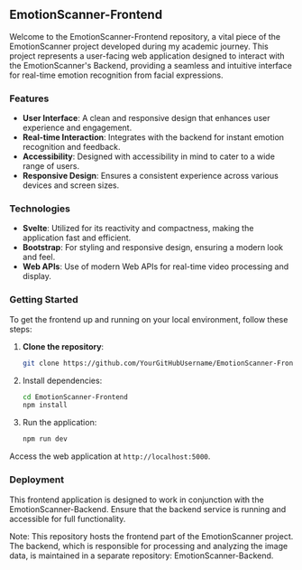 ## EmotionScanner-Frontend

Welcome to the EmotionScanner-Frontend repository, a vital piece of the EmotionScanner project developed during my academic journey. This project represents a user-facing web application designed to interact with the EmotionScanner's Backend, providing a seamless and intuitive interface for real-time emotion recognition from facial expressions.

### Features

* **User Interface**: A clean and responsive design that enhances user experience and engagement.
* **Real-time Interaction**: Integrates with the backend for instant emotion recognition and feedback.
* **Accessibility**: Designed with accessibility in mind to cater to a wide range of users.
* **Responsive Design**: Ensures a consistent experience across various devices and screen sizes.

### Technologies

* **Svelte**: Utilized for its reactivity and compactness, making the application fast and efficient.
* **Bootstrap**: For styling and responsive design, ensuring a modern look and feel.
* **Web APIs**: Use of modern Web APIs for real-time video processing and display.

### Getting Started

To get the frontend up and running on your local environment, follow these steps:

1. **Clone the repository**:

   ```bash
   git clone https://github.com/YourGitHubUsername/EmotionScanner-Frontend.git


2. Install dependencies:

   ```bash
   cd EmotionScanner-Frontend
   npm install

3. Run the application:
   ```bash
   npm run dev

 Access the web application at `http://localhost:5000`.

### Deployment

This frontend application is designed to work in conjunction with the EmotionScanner-Backend. Ensure that the backend service is running and accessible for full functionality.

Note: This repository hosts the frontend part of the EmotionScanner project. The backend, which is responsible for processing and analyzing the image data, is maintained in a separate repository: EmotionScanner-Backend.
